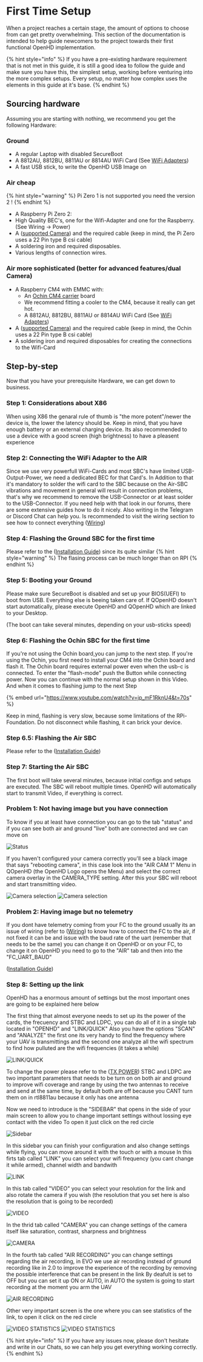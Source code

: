 # First Time Setup

When a project reaches a certain stage, the amount of options to choose from can get pretty overwhelming. This section of the documentation is intended to help guide newcomers to the project towards their first functional OpenHD implementation.

{% hint style="info" %}
If you have a pre-existing hardware requirement that is not met in this guide, it is still a good idea to follow the guide and make sure you have this, the simplest setup, working before venturing into the more complex setups. Every setup, no matter how complex uses the elements in this guide at it's base.
{% endhint %}

## Sourcing hardware

Assuming you are starting with nothing, we recommend you get the following Hardware:

### Ground

* A regular Laptop with disabled SecureBoot
* A 8812AU, 8812BU, 8811AU or 8814AU  WiFi Card (See [WiFi Adapters](wifi-adapters.md))
* A fast USB stick, to write the OpenHD USB Image on


### Air cheap
{% hint style="warning" %}
Pi Zero 1 is not supported you need the version 2 !
{% endhint %}

* A Raspberry Pi Zero 2:
* High Quality BEC's, one for the Wifi-Adapter and one for the Raspberry. (See Wiring -> Power)
* A  ([supported Camera](../hardware/cameras/raspberry-cameras.md)) and the required cable (keep in mind, the Pi Zero uses a 22 Pin type B csi cable)
* A soldering iron and required disposables.
* Various lengths of connection wires.



### Air more sophisticated (better for advanced features/dual Camera)
* A Raspberry CM4 with EMMC with:
  * An [Ochin CM4 carrier](ochin.md) board
  * We recommend fitting a cooler to the CM4, because it really can get hot.
  * A 8812AU, 8812BU, 8811AU or 8814AU WiFi Card (See [WiFi Adapters](wifi-adapters.md))
* A  ([supported Camera](../hardware/cameras/raspberry-cameras.md)) and the required cable (keep in mind, the Ochin uses a 22 Pin type B csi cable)
* A soldering iron and required disposables for creating the connections to the Wifi-Card


## Step-by-step

Now that you have your prerequisite Hardware, we can get down to business.

### Step 1: Considerations about X86

When using X86 the genaral rule of thumb is "the more potent"/newer the device is, the lower the latency should be.
Keep in mind, that you have enough battery or an external charging device.
Its also recommended to use a device with a good screen (high brightness) to have a pleasent experience

### Step 2: Connecting the WiFi Adapter to the AIR

Since we use very powerfull WiFi-Cards and most SBC's have limited USB-Output-Power, we need a dedicated BEC for that Card's. In Addition to that it's mandatory to solder the wifi card to the SBC because on the Air-SBC vibrations and movement in general will result in connection problems, that's why we recommend to remove the USB-Connector or at least solder to the USB-Connector. If you need help with that look in our forums, there are some extensive guides how to do it nicely. Also writing in the Telegram or Discord Chat can help you.
Is recommended to visit the wiring section to see how to connect everything
([Wiring](../hardware/wiring.md))

### Step 4: Flashing the Ground SBC for the first time

Please refer to the ([Installation Guide](../installation-guide.md)) since its quite similar
{% hint style="warning" %}
The flasing process can be much longer than on RPI
{% endhint %}

### Step 5: Booting your Ground

Please make sure SecureBoot is disabled and set up your BIOS(UEFI) to boot from USB.
Everything else is beeing taken care of. If QOpenHD doesn't start automatically, please execute OpenHD and QOpenHD which are linked to your Desktop.

(The boot can take several minutes, depending on your usb-sticks speed)

### Step 6: Flashing the Ochin SBC for the first time

If you're not using the Ochin board,you can jump to the next step. If you're using the Ochin, you first need to install your CM4 into the Ochin board and flash it. The Ochin board requires external power even when the usb-c is connected. To enter the "flash-mode" push the Button while connecting power. Now you can continue with the normal setup shown in this Video. And when it comes to flashing jump to the next Step

{% embed url="https://www.youtube.com/watch?v=jp_mF1RknU4&t=70s" %}

  Keep in mind, flashing is very slow, because some limitations of the RPi-Foundation. Do not disconnect while flashing, it can brick your device.

### Step 6.5: Flashing the Air SBC

Please refer to the ([Installation Guide](../installation-guide.md)) 

### Step 7: Starting the Air SBC

The first boot will take several minutes, because initial configs and setups are executed. The SBC will reboot multiple times. OpenHD will automatically start to transmit Video, if everything is correct.

### Problem 1: Not having image but you have connection

To know if you at least have connection you can go to the tab "status" and if you can see both air and ground "live" both are connected and we can move on

![Status](../.gitbook/assets/Status.jpg)

If you haven't configured your camera correctly you'll see a black image that says "rebooting camera", in this case look into the "AIR CAM 1" Menu in QOpenHD (the OpenHD Logo opens the Menu) and select the correct camera overlay in the CAMERA_TYPE setting. After this your SBC will reboot and start transmitting video.

![Camera selection](../.gitbook/assets/camera_selection1.jpg)
![Camera selection](../.gitbook/assets/camera_selection2.jpg)

### Problem 2: Having image but no telemetry

If you dont have telemetry coming from your FC to the ground usually its an issue of wiring (refer to ([Wiring](../hardware/wiring.md)) to know how to connect the FC to the air, if not fixed it can be and issue with the baud rate of the uart (remember that needs to be the same) you can change it on OpenHD or on your FC, to change it on OpenHD you need to go to the "AIR" tab and then into the "FC_UART_BAUD"

([Installation Guide](../installation-guide.md)) 

### Step 8: Setting up the link

OpenHD has a enormous amount of settings but the most important ones are going to be explained here below

The first thing that almost everyone needs to set up its the power of the cards, the frecuency and STBC and LDPC, you can do all of it in a single tab located in "OPENHD" and "LINK/QUICK"
Also you have the options "SCAN" and "ANALYZE" the first one its very handy to find the  frequency where your UAV is transmittings and the second one analyze all the wifi spectrum to find how pulluted are the wifi frequencies (it takes a while)

![LINK/QUICK](../.gitbook/assets/Frequency_power_stbc.jpg)

To change the power please refer to the ([TX POWER](../software-setup/tx-power.md)) 
STBC and LDPC are two important parameters that needs to be turn on on both air and ground to improve wifi coverage and range by using the two antennas to receive and send at the same time, by default both are off because you CANT turn them on in rtl8811au because it only has one antenna

Now we need to introduce is the "SIDEBAR" that opens in the side of your main screen to allow you to change important settings without lossing eye contact with the video
To open it just click on the red circle

![Sidebar](../.gitbook/assets/Sidebar.jpg)

In this sidebar you can finish your configuration and also change settings while flying, you can move around it with the touch or with a mouse 
In this firts tab called "LINK" you can select your wifi frequency (you cant change it while armed), channel width and bandwith

![LINK](../.gitbook/assets/Sidebarsettings.jpg)

In this tab called "VIDEO" you can select your resolution for the link and also rotate the camera if you wish (the resolution that you set here is also the resolution that is going to be recorded)

![VIDEO](../.gitbook/assets/resolution_rotation.jpg)

In the thrid tab called "CAMERA" you can change settings of the camera itself like saturation, contrast, sharpness and brightness

![CAMERA](../.gitbook/assets/camera_settings.jpg)

In the fourth tab called "AIR RECORDING" you can change settings regarding the air recording, in EVO we use air recording instead of ground recording like in 2.0 to improve the experience of the recording by removing the possible interference that can be present in the link
By deafult is set to OFF but you can set it up ON or AUTO, in AUTO the system is going to start recording at the moment you arm the UAV

![AIR RECORDING](../.gitbook/assets/air_recording.jpg)

Other very important screen is the one where you can see statistics of the link, to open it click on the red circle

![VIDEO STATISTICS](../.gitbook/assets/video_statistics.jpg)
![VIDEO STATISTICS](../.gitbook/assets/statistics_video.jpg)

{% hint style="info" %}
If you have any issues now, please don't hesitate and write in our Chats, so we can help you get everything working correctly.
{% endhint %}
